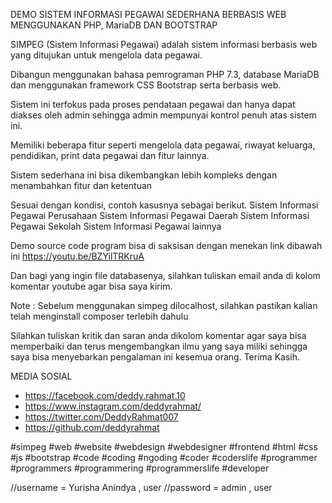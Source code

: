 DEMO SISTEM INFORMASI PEGAWAI SEDERHANA BERBASIS WEB MENGGUNAKAN PHP, MariaDB DAN BOOTSTRAP⁣⁣

SIMPEG (Sistem Informasi Pegawai) adalah sistem informasi berbasis web yang ditujukan untuk mengelola data pegawai.⁣⁣

Dibangun menggunakan bahasa pemrograman PHP 7.3, database MariaDB dan menggunakan framework CSS Bootstrap serta berbasis web.⁣⁣

Sistem ini terfokus pada proses pendataan pegawai dan hanya dapat diakses oleh admin sehingga admin mempunyai kontrol penuh atas sistem ini.⁣⁣

⁣⁣Memiliki beberapa fitur seperti mengelola data pegawai, riwayat keluarga, pendidikan, print data pegawai dan fitur lainnya.⁣⁣

⁣⁣Sistem sederhana ini bisa dikembangkan lebih kompleks dengan menambahkan fitur dan ketentuan⁣⁣

⁣⁣Sesuai dengan kondisi, contoh kasusnya sebagai berikut.⁣⁣
	Sistem Informasi Pegawai Perusahaan⁣⁣
	Sistem Informasi Pegawai Daerah⁣⁣
	Sistem Informasi Pegawai Sekolah⁣⁣
	Sistem Informasi Pegawai lainnya⁣⁣⁣
	
Demo source code program bisa di saksisan dengan menekan link dibawah ini⁣⁣⁣
https://youtu.be/BZYilTRKruA

Dan bagi yang ingin file databasenya, silahkan tuliskan email anda di kolom komentar youtube agar bisa saya kirim.⁣⁣⁣

Note :
Sebelum menggunakan simpeg dilocalhost, silahkan pastikan kalian telah menginstall composer terlebih dahulu

Silahkan tuliskan kritik dan saran anda dikolom komentar agar saya bisa memperbaiki dan terus mengembangkan ilmu yang saya miliki sehingga saya bisa menyebarkan pengalaman ini kesemua orang. Terima Kasih.⁣⁣

MEDIA SOSIAL⁣⁣
- https://facebook.com/deddy.rahmat.10
- https://www.instagram.com/deddyrahmat/
- https://twitter.com/DeddyRahmat007
- https://github.com/deddyrahmat

#simpeg  #web #website #webdesign #webdesigner #frontend #html #css #js #bootstrap #code #coding #ngoding #coder #coderslife #programmer #programmers #programmering #programmerslife #developer

//username = Yurisha Anindya , user
//password = admin , user
